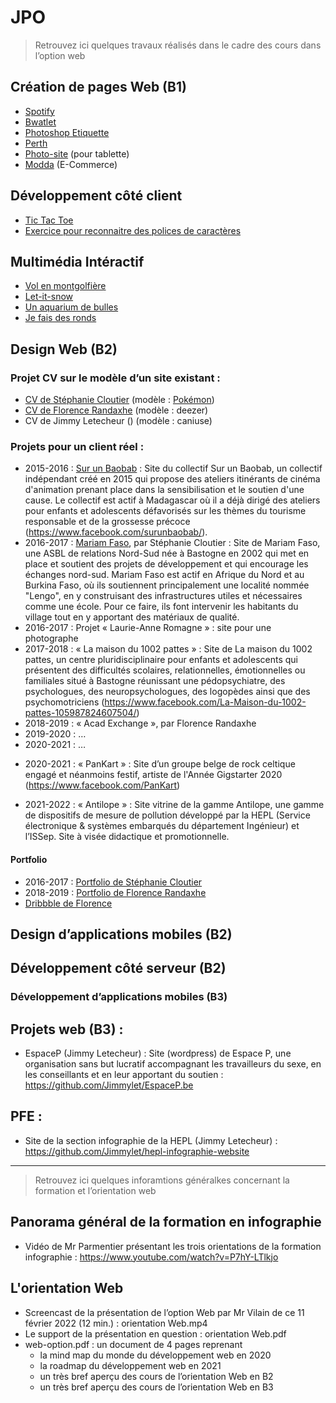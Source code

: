 # JPO

> Retrouvez ici quelques travaux réalisés dans le cadre des cours dans l’option web




## Création de pages Web (B1)

* [Spotify](https://github.com/hepl-cpw/css-spotify)
* [Bwatlet](https://github.com/hepl-cpw/css-bwatlet)
* [Photoshop Etiquette](https://github.com/hepl-cpw/css-psetiquette)
* [Perth](https://github.com/hepl-cpw/css-perth)
* [Photo-site](https://github.com/hepl-cpw/css-photo-site) (pour tablette)
* [Modda](https://github.com/hepl-cpw/css-modda) (E-Commerce)



##  Développement côté client

* [Tic Tac Toe](https://hepl-dcc.github.io/examen-dcc-janvier-2020-2021/)
* [Exercice pour reconnaitre des polices de caractères](https://github.com/hepl-dcc/examen-dcc-janvier-2021-2022)



## Multimédia Intéractif

* [Vol en montgolfière](https://hepl-mmi.github.io/hot-air-balloon/)
* [Let-it-snow](https://hepl-mmi.github.io/let-it-snow/)
* [Un aquarium de bulles](https://hepl-mmi.github.io/bubble-aquarium/)
* [Je fais des ronds](https://hepl-mmi.github.io/circular/)



## Design Web (B2)

### Projet CV sur le modèle d’un site existant :

* [CV de Stéphanie Cloutier](http://stephanie.cloutier.pro/cv/#) (modèle : [Pokémon](https://www.pokemon.com/fr/pokedex/herbizarre))
* [CV de Florence Randaxhe](https://github.com/FlorenceRandaxhe/Projet-CV) (modèle : deezer)
* CV de Jimmy Letecheur () (modèle : caniuse)

### Projets pour un client réel :

* 2015-2016 : [Sur un Baobab](http://www.surunbaobab.com) : Site du collectif Sur un Baobab, un collectif indépendant créé en 2015 qui propose des ateliers itinérants de cinéma d'animation prenant place dans la sensibilisation et le soutien d'une cause. Le collectif est actif à Madagascar où il a déjà dirigé des ateliers pour enfants et adolescents défavorisés sur les thèmes du tourisme responsable et de la grossesse précoce (https://www.facebook.com/surunbaobab/).
* 2016-2017 : [Mariam Faso](http://stephanie.cloutier.pro/mariam-faso/), par Stéphanie Cloutier : Site de Mariam Faso, une ASBL de relations Nord-Sud née à Bastogne en 2002 qui met en place et soutient des projets de développement et qui encourage les échanges nord-sud. Mariam Faso est actif en Afrique du Nord et au Burkina Faso, où ils soutiennent principalement une localité nommée "Lengo", en y construisant des infrastructures utiles et nécessaires comme une école. Pour ce faire, ils font intervenir les habitants du village tout en y apportant des matériaux de qualité.
* 2016-2017 : Projet « Laurie-Anne Romagne » : site pour une photographe
* 2017-2018 : « La maison du 1002 pattes » : Site de La maison du 1002 pattes, un centre pluridisciplinaire pour enfants et adolescents qui présentent des difficultés scolaires, relationnelles, émotionnelles ou familiales situé à Bastogne réunissant une pédopsychiatre, des psychologues, des neuropsychologues, des logopèdes ainsi que des psychomotriciens (https://www.facebook.com/La-Maison-du-1002-pattes-105987824607504/)
* 2018-2019 : « Acad Exchange », par Florence Randaxhe
* 2019-2020 : …
* 2020-2021 : …
- 2020-2021 : « PanKart » : Site d’un groupe belge de rock celtique engagé et néanmoins festif, artiste de l'Année Gigstarter 2020 (https://www.facebook.com/PanKart)
* 2021-2022 : « Antilope » : Site vitrine de la gamme Antilope, une gamme de dispositifs de mesure de pollution développé par la HEPL (Service électronique & systèmes embarqués du département Ingénieur) et l’ISSep. Site à visée didactique et promotionnelle. 

#### Portfolio

* 2016-2017 : [Portfolio de Stéphanie Cloutier](http://stephanie.cloutier.pro)
* 2018-2019 : [Portfolio de Florence Randaxhe](https://github.com/FlorenceRandaxhe/Portfolio)
* [Dribbble de Florence](https://dribbble.com/FlorenceRandaxhe/collections)




## Design d’applications mobiles (B2)





## Développement côté serveur (B2)





### Développement d’applications mobiles (B3)





## Projets web (B3) :

* EspaceP (Jimmy Letecheur) : Site (wordpress) de Espace P, une organisation sans but lucratif accompagnant les travailleurs du sexe, en les conseillants et en leur apportant du soutien : https://github.com/Jimmylet/EspaceP.be

## PFE :

* Site de la section infographie de la HEPL (Jimmy Letecheur) : https://github.com/Jimmylet/hepl-infographie-website



***********************


> Retrouvez ici quelques inforamtions généralkes concernant la formation et l’orientation web


## Panorama général de la formation en infographie

* Vidéo de Mr Parmentier présentant les trois orientations de la formation infographie : https://www.youtube.com/watch?v=P7hY-LTlkjo


## L'orientation Web

* Screencast de la présentation de l’option Web par Mr Vilain de ce 11 février 2022 (12 min.) : orientation Web.mp4
* Le support de la présentation en question : orientation Web.pdf
* web-option.pdf : un document de 4 pages reprenant
    - la mind map du monde du développement web en 2020
    - la roadmap du développement web en 2021
    - un très bref aperçu des cours de l’orientation Web en B2 
    - un très bref aperçu des cours de l’orientation Web en B3 
